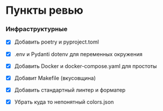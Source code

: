 # Пункты ревью
### Инфраструктурные
- [x] Добавить poetry и pyproject.toml
- [x] .env и Pydanti dotenv для переменных окружения
- [x] Добавить Docker и docker-compose.yaml для простоты
- [x] Добавит Makefile (вкусовщина)
- [x] Добавить стандартный линтер и форматер

- [x] Убрать куда то непонятный colors.json
